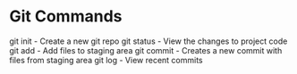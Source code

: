 # Git Commands

git init - Create a new git repo
git status - View the changes to project code
git add - Add files to staging area
git commit - Creates a new commit with files from staging area
git log - View recent commits

